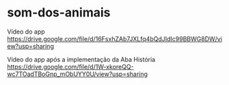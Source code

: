# som-dos-animais

Vídeo do app 
https://drive.google.com/file/d/16FsxhZAb7JXLfq4bQdJIdIc99BBWG8DW/view?usp=sharing


Vídeo do app após a implementação da Aba História
https://drive.google.com/file/d/1W-xkoreQQ-wc7TOadTBoGnp_mObUYY0U/view?usp=sharing
